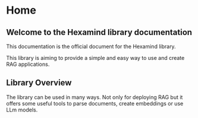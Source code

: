 # Home

## Welcome to the Hexamind library documentation

This documentation is the official document for the Hexamind library. 

This library is aiming to provide a simple and easy way to use and create RAG applications. 

## Library Overview

The library can be used in many ways. Not only for deploying RAG but it offers some useful tools to parse documents, create embeddings or use LLm models. 
